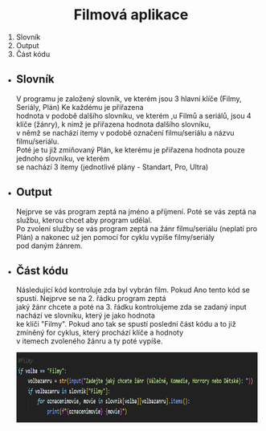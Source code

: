 <h1 align="center">Filmová aplikace</h1>

<ol>
  <li>Slovník</li>
  <li>Output</li>
  <li>Část kódu</li>
</ol>

<ul>
  <li><h2>Slovník</h2>
    <p>V programu je založený slovník, ve kterém jsou 3 hlavní klíče (Filmy, Seriály, Plán) Ke každému je přiřazena <br>
       hodnota v podobě dalšího slovníku, ve kterém ,u Filmů a seriálů, jsou 4 klíče (žánry), k nimž je přiřazena hodnota dalšího slovníku,<br>
       v němž se nachází itemy v podobě označení filmu/seriálu a názvu filmu/seriálu.<br>
       Poté je tu již zmiňovaný Plán, ke kterému je přiřazena hodnota pouze jednoho slovníku, ve kterém <br>
       se nachází 3 itemy (jednotlivé plány - Standart, Pro, Ultra)</p></li>
        
  <li><h2>Output</h2>
    <p>Nejprve se vás program zeptá na jméno a příjmení. Poté se vás zeptá na službu, kterou chcet aby program udělal.<br>
       Po zvolení služby se vás program zeptá na žánr filmu/seriálu (neplatí pro Plán) a nakonec už jen pomocí for cyklu vypíše filmy/seriály<br>
       pod daným žánrem.</p></li>
       
  <li><h2>Část kódu</h2>
    <p>Následující kód kontroluje zda byl vybrán film. Pokud Ano tento kód se spustí. Nejprve se na 2. řádku program zeptá<br>
       jaký žánr chcete a poté na 3. řádku kontrolujeme zda se zadaný input nachází ve slovníku, který je jako hodnota<br>
       ke klíči "Filmy". Pokud ano tak se spustí poslední část kódu a to již zmíněný for cyklus, který prochází klíče a hodnoty<br>
       v itemech zvoleného žánru a ty poté vypíše.</p> </li>
      <img src = "https://github.com/HellusJ/filmy_osss/blob/main/Filmkod.img.png?raw=true" height = "140" width = "720">
</ul>
